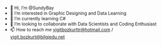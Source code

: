 - 👋 Hi, I’m @SundyBay
- 👀 I’m interested in Graphic Designing and Data Learning
- 🌱 I’m currently learning C#
- 💞️ I’m looking to collaborate with Data Scientists and Coding Enthusiast
- 📫 How to reach me yigitbozkurttr@hotmail.com / yigit.bozkurt@bilgiedu.net

<!---
SundyBay/SundyBay is a ✨ special ✨ repository because its `README.md` (this file) appears on your GitHub profile.
You can click the Preview link to take a look at your changes.
--->
